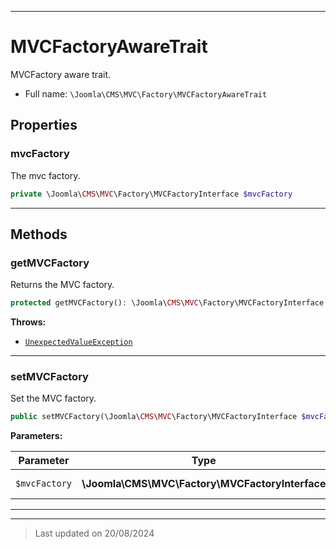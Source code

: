 ***

# MVCFactoryAwareTrait

MVCFactory aware trait.



* Full name: `\Joomla\CMS\MVC\Factory\MVCFactoryAwareTrait`



## Properties


### mvcFactory

The mvc factory.

```php
private \Joomla\CMS\MVC\Factory\MVCFactoryInterface $mvcFactory
```






***

## Methods


### getMVCFactory

Returns the MVC factory.

```php
protected getMVCFactory(): \Joomla\CMS\MVC\Factory\MVCFactoryInterface
```











**Throws:**

- [`UnexpectedValueException`](../../../../UnexpectedValueException.md)




***

### setMVCFactory

Set the MVC factory.

```php
public setMVCFactory(\Joomla\CMS\MVC\Factory\MVCFactoryInterface $mvcFactory): void
```








**Parameters:**

| Parameter | Type | Description |
|-----------|------|-------------|
| `$mvcFactory` | **\Joomla\CMS\MVC\Factory\MVCFactoryInterface** | The MVC factory |






***

***
> Last updated on 20/08/2024


